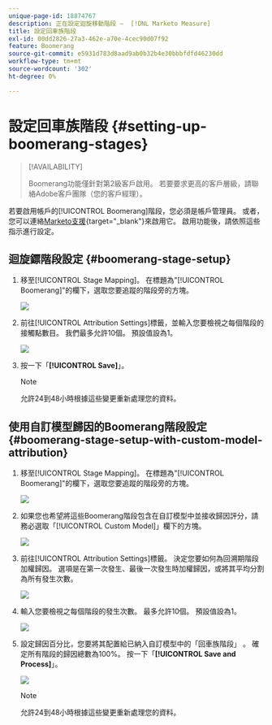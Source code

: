 ```yaml
---
unique-page-id: 18874767
description: 正在設定迴旋移動階段 —  [!DNL Marketo Measure]
title: 設定回車族階段
exl-id: 00dd2826-27a3-462e-a70e-4cec90d07f92
feature: Boomerang
source-git-commit: e5931d783d8aad9ab0b32b4e30bbbfdfd46230dd
workflow-type: tm+mt
source-wordcount: '302'
ht-degree: 0%

---
```


# 設定回車族階段 {#setting-up-boomerang-stages}

>[!AVAILABILITY]
>
>Boomerang功能僅針對第2級客戶啟用。 若要要求更高的客戶層級，請聯絡Adobe客戶團隊（您的客戶經理）。

若要啟用帳戶的[!UICONTROL Boomerang]階段，您必須是帳戶管理員。 或者，您可以連絡[Marketo支援](https://nation.marketo.com/t5/support/ct-p/Support){target="_blank"}來啟用它。 啟用功能後，請依照這些指示進行設定。

## 迴旋鏢階段設定 {#boomerang-stage-setup}

1. 移至[!UICONTROL Stage Mapping]。 在標題為&quot;[!UICONTROL Boomerang]&quot;的欄下，選取您要追蹤的階段旁的方塊。

   ![](assets/1-2.png)

1. 前往[!UICONTROL Attribution Settings]標籤，並輸入您要檢視之每個階段的接觸點數目。 我們最多允許10個。 預設值設為1。

   ![](assets/2-2.png)

1. 按一下「**[!UICONTROL Save]**」。

   >[!NOTE]
   >
   >允許24到48小時根據這些變更重新處理您的資料。

## 使用自訂模型歸因的Boomerang階段設定 {#boomerang-stage-setup-with-custom-model-attribution}

1. 移至[!UICONTROL Stage Mapping]。 在標題為&quot;[!UICONTROL Boomerang]&quot;的欄下，選取您要追蹤的階段旁的方塊。

   ![](assets/3-1.png)

1. 如果您也希望將這些Boomerang階段包含在自訂模型中並接收歸因評分，請務必選取「[!UICONTROL Custom Model]」欄下的方塊。

   ![](assets/4-1.png)

1. 前往[!UICONTROL Attribution Settings]標籤。 決定您要如何為回溯期階段加權歸因。 選項是在第一次發生、最後一次發生時加權歸因，或將其平均分割為所有發生次數。

   ![](assets/5-1.png)

1. 輸入您要檢視之每個階段的發生次數。 最多允許10個。 預設值設為1。

   ![](assets/6-1.png)

1. 設定歸因百分比，您要將其配置給已納入自訂模型中的「回車族階段」 。 確定所有階段的歸因總數為100%。 按一下「**[!UICONTROL Save and Process]**」。

   ![](assets/7-1.png)

   >[!NOTE]
   >
   >允許24到48小時根據這些變更重新處理您的資料。
